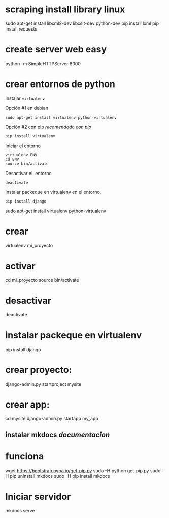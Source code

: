 
# scraping install library linux
sudo apt-get install libxml2-dev libxslt-dev python-dev
pip install lxml
pip install requests

# create server web easy
python -m SimpleHTTPServer 8000

# crear entornos de python
Instalar `virtualenv`

Opción #1 en debian

	sudo apt-get install virtualenv python-virtualenv

Opción #2 con pip *recomendado con pip*
	
	pip install virtualenv

Iniciar el entorno
	
	virtualenv ENV
	cd ENV
	source bin/activate

Desactivar eL entorno

	deactivate

Instalar packeque en virtualenv en el entorno.

	pip install django

sudo apt-get install virtualenv python-virtualenv
# crear 
virtualenv mi_proyecto
# activar
cd mi_proyecto
source bin/activate
# desactivar 
deactivate
# instalar packeque en virtualenv
pip install django
# crear proyecto:
django-admin.py startproject mysite
# crear app:
cd mysite
django-admin.py startapp my_app


## instalar mkdocs *documentacion*
# funciona
wget https://bootstrap.pypa.io/get-pip.py
sudo -H python get-pip.py
sudo -H pip uninstall mkdocs
sudo -H pip install mkdocs

# Iniciar servidor
mkdocs serve
